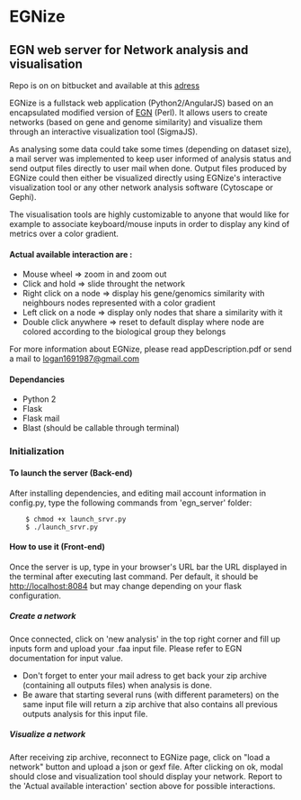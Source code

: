 # EGNize
## EGN web server for Network analysis and visualisation

Repo is on on bitbucket and available at this [adress](https://bitbucket.org/logan169/egn_server)

EGNize is a fullstack web application (Python2/AngularJS) based on an encapsulated modified version of
[EGN](https://bmcevolbiol.biomedcentral.com/articles/10.1186/1471-2148-13-146) (Perl). It allows users to create networks (based on gene and genome similarity) and visualize them through an
interactive visualization tool (SigmaJS).

As analysing some data could take some times (depending on dataset size), a mail server was implemented to keep user
informed of analysis status and send output files directly to user mail when done.
Output files produced by EGNize could then either be visualized directly using EGNize's interactive visualization tool or any
other network analysis software (Cytoscape or Gephi).

The visualisation tools are highly customizable to anyone that would like for example to associate keyboard/mouse inputs in order to display
any kind of metrics over a color gradient.

#### Actual available interaction are :
- Mouse wheel           => zoom in and zoom out
- Click and hold        => slide throught the network
- Right click on a node => display his gene/genomics similarity with neighbours nodes represented with a color gradient
- Left click on a node  => display only nodes that share a similarity with it
- Double click anywhere => reset to default display where node are colored according to the biological group they belongs

For more information about EGNize, please read appDescription.pdf or send a mail to <logan1691987@gmail.com>

#### Dependancies
- Python 2
- Flask
- Flask mail
- Blast (should be callable through terminal)

### Initialization

#### To launch the server (Back-end)
After installing dependencies, and editing mail account information in config.py, type the following commands from 'egn_server' folder:

        $ chmod +x launch_srvr.py
        $ ./launch_srvr.py

#### How to use it (Front-end)

Once the server is up, type in your browser's URL bar the URL displayed in the terminal after executing last command.
Per default, it should be <http://localhost:8084> but may change depending on your flask configuration.

##### Create a network

Once connected, click on 'new analysis' in the top right corner and fill up inputs form and upload your .faa input file.
Please refer to EGN documentation for input value.
- Don't forget to enter your mail adress to get back your zip archive (containing all outputs files) when analysis is done.
- Be aware that starting several runs (with different parameters) on the same input file will return a zip archive that also contains all previous outputs analysis for this input file.


##### Visualize a network

After receiving zip archive, reconnect to EGNize page, click on "load a network" button and upload a json or gexf file.
After clicking on ok, modal should close and visualization tool should display your network.
Report to the 'Actual available interaction' section above for possible interactions.


